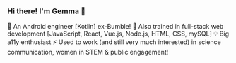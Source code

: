 ### Hi there! I'm Gemma 👋

🐝  An Android engineer [Kotlin] ex-Bumble!
🌱  Also trained in full-stack web development [JavaScript, React, Vue.js, Node.js, HTML, CSS, mySQL]
💡  Big a11y enthusiast
⚡  Used to work (and still very much interested) in science communication, women in STEM & public engagement!
